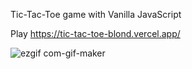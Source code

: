 Tic-Tac-Toe game with Vanilla JavaScript

Play https://tic-tac-toe-blond.vercel.app/

![ezgif com-gif-maker](https://user-images.githubusercontent.com/74892817/121790156-84556580-cbaa-11eb-9777-a1613398852d.gif)


